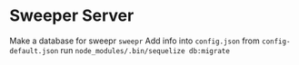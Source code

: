 # Sweeper Server

Make a database for sweepr `sweepr`
Add info into `config.json` from `config-default.json`
run `node_modules/.bin/sequelize db:migrate`
